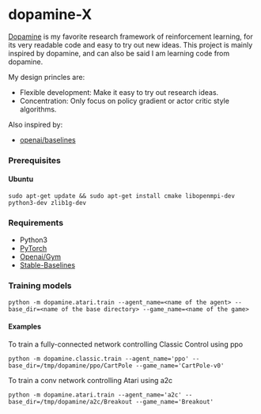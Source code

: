 # dopamine-X
[Dopamine](https://github.com/google/dopamine) is my favorite research framework of reinforcement learning, for
its very readable code and easy to try out new ideas. This 
project is mainly inspired by dopamine, and can also be said I am learning code from dopamine.  
  
My design princles are:  
- Flexible development: Make it easy to try out research ideas.  
- Concentration: Only focus on policy gradient or actor critic style algorithms.

Also inspired by:
- [openai/baselines](https://github.com/openai/baselines)

### Prerequisites
#### Ubuntu
`sudo apt-get update && sudo apt-get install cmake libopenmpi-dev python3-dev zlib1g-dev`

### Requirements
- Python3
- [PyTorch](https://pytorch.org/)
- [Openai/Gym](https://gym.openai.com/)
- [Stable-Baselines](https://github.com/hill-a/stable-baselines)

### Training models
`python -m dopamine.atari.train --agent_name=<name of the agent> --base_dir=<name of the base directory> --game_name=<name of the game>`
#### Examples
To train a fully-connected network controlling Classic Control using ppo  

`python -m dopamine.classic.train --agent_name='ppo' --base_dir=/tmp/dopamine/ppo/CartPole --game_name='CartPole-v0' `

To train a conv network controlling Atari using a2c  

`python -m dopamine.atari.train --agent_name='a2c' --base_dir=/tmp/dopamine/a2c/Breakout --game_name='Breakout'`
